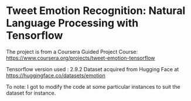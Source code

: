 # Tweet Emotion Recognition: Natural Language Processing with Tensorflow
The project is from a Coursera Guided Project Course: https://www.coursera.org/projects/tweet-emotion-tensorflow

Tensorflow version used : 2.9.2
Dataset acquired from Hugging Face at https://huggingface.co/datasets/emotion

To note: I got to modify the code at some particular instances to suit the dataset for instance.


